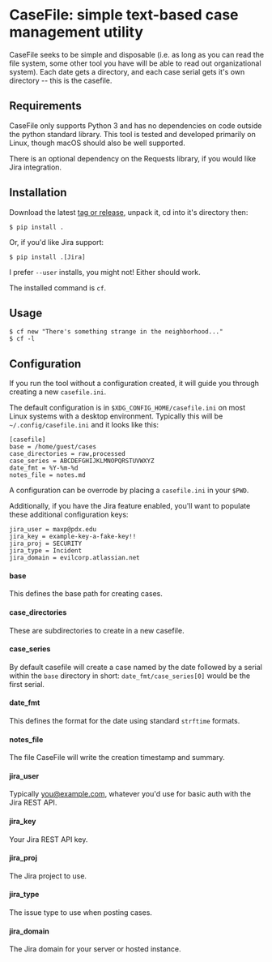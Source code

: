 # CaseFile: simple text-based case management utility
CaseFile seeks to be simple and disposable (i.e. as long as you can read the
file system, some other tool you have will be able to read out organizational
system).  Each date gets a directory, and each case serial gets it's own
directory -- this is the casefile.


## Requirements
CaseFile only supports Python 3 and has no dependencies on code outside the
python standard library. This tool is tested and developed primarily on Linux,
though macOS should also be well supported.

There is an optional dependency on the Requests library, if you would like Jira
integration.

## Installation
Download the latest [tag or release](https://github.com/maxrp/casefile-py/tags), unpack it, cd into it's directory then:

    $ pip install .

Or, if you'd like Jira support:

    $ pip install .[Jira]

I prefer `--user` installs, you might not! Either should work.

The installed command is `cf`.

## Usage


    $ cf new "There's something strange in the neighborhood..."
    $ cf -l

## Configuration
If you run the tool without a configuration created, it will guide you through
creating a new `casefile.ini`.

The default configuration is in `$XDG_CONFIG_HOME/casefile.ini` on most Linux
systems with a desktop environment. Typically this will be `~/.config/casefile.ini`
and it looks like this:

    [casefile]
    base = /home/guest/cases
    case_directories = raw,processed
    case_series = ABCDEFGHIJKLMNOPQRSTUVWXYZ
    date_fmt = %Y-%m-%d
    notes_file = notes.md

A configuration can be overrode by placing a `casefile.ini` in your `$PWD`.

Additionally, if you have the Jira feature enabled, you'll want to populate
these additional configuration keys:

    jira_user = maxp@pdx.edu
    jira_key = example-key-a-fake-key!!
    jira_proj = SECURITY
    jira_type = Incident
    jira_domain = evilcorp.atlassian.net

#### base
This defines the base path for creating cases.

#### case_directories
These are subdirectories to create in a new casefile.

#### case_series
By default casefile will create a case named by the date followed by a serial
within the `base` directory in short: `date_fmt/case_series[0]` would be the
first serial.

#### date_fmt
This defines the format for the date using standard `strftime` formats.

#### notes_file
The file CaseFile will write the creation timestamp and summary.

#### jira_user
Typically you@example.com, whatever you'd use for basic auth with the Jira REST
API.

#### jira_key
Your Jira REST API key.

#### jira_proj
The Jira project to use.

#### jira_type
The issue type to use when posting cases.

#### jira_domain
The Jira domain for your server or hosted instance.
